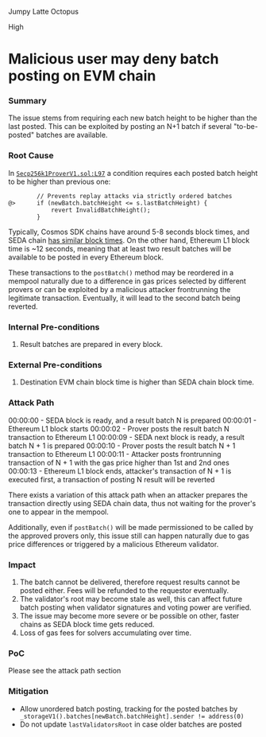 Jumpy Latte Octopus

High

# Malicious user may deny batch posting on EVM chain

### Summary

The issue stems from requiring each new batch height to be higher than the last posted. This can be exploited by posting an N+1 batch if several "to-be-posted" batches are available.

### Root Cause

In [`Secp256k1ProverV1.sol:L97`](https://github.com/sherlock-audit/2024-12-seda-protocol/blob/main/seda-evm-contracts/contracts/provers/Secp256k1ProverV1.sol#L97-L97) a condition requires each posted batch height to be higher than previous one:


```solidity
        // Prevents replay attacks via strictly ordered batches
@>      if (newBatch.batchHeight <= s.lastBatchHeight) {
            revert InvalidBatchHeight();
        }
```

Typically, Cosmos SDK chains have around 5-8 seconds block times, and SEDA chain [has similar block times](https://staking-explorer.com/explorer/seda). On the other hand, Ethereum L1 block time is ~12 seconds, meaning that at least two result batches will be available to be posted in every Ethereum block.

These transactions to the `postBatch()` method may be reordered in a mempool naturally due to a difference in gas prices selected by different provers or can be exploited by a malicious attacker frontrunning the legitimate transaction. Eventually, it will lead to the second batch being reverted.

### Internal Pre-conditions

1. Result batches are prepared in every block.

### External Pre-conditions

1. Destination EVM chain block time is higher than SEDA chain block time.

### Attack Path

00:00:00 - SEDA block is ready, and a result batch N is prepared
00:00:01 - Ethereum L1 block starts
00:00:02 - Prover posts the result batch N transaction to Ethereum L1
00:00:09 - SEDA next block is ready, a result batch N + 1 is prepared
00:00:10 - Prover posts the result batch N + 1 transaction to Ethereum L1
00:00:11 - Attacker posts frontrunning transaction of N + 1 with the gas price higher than 1st and 2nd ones
00:00:13 - Ethereum L1 block ends, attacker's transaction of N + 1 is executed first, a transaction of posting N result will be reverted

There exists a variation of this attack path when an attacker prepares the transaction directly using SEDA chain data, thus not waiting for the prover's one to appear in the mempool.

Additionally, even if `postBatch()` will be made permissioned to be called by the approved provers only, this issue still can happen naturally due to gas price differences or triggered by a malicious Ethereum validator.


### Impact

1. The batch cannot be delivered, therefore request results cannot be posted either. Fees will be refunded to the requestor eventually.
2. The validator's root may become stale as well, this can affect future batch posting when validator signatures and voting power are verified.
3. The issue may become more severe or be possible on other, faster chains as SEDA block time gets reduced.
4. Loss of gas fees for solvers accumulating over time.

### PoC

Please see the attack path section

### Mitigation

* Allow unordered batch posting, tracking for the posted batches by ` _storageV1().batches[newBatch.batchHeight].sender != address(0)`
* Do not update `lastValidatorsRoot` in case older batches are posted



